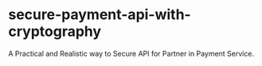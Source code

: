 # secure-payment-api-with-cryptography
A Practical and Realistic way to Secure API for Partner in Payment Service.
